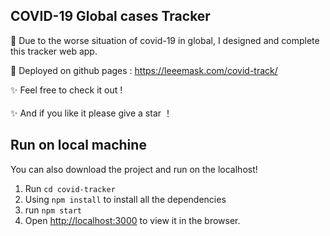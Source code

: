 ## COVID-19 Global cases Tracker
🌈 Due to the worse situation of covid-19 in global, I designed and complete this tracker web app.

🔗 Deployed on github pages : https://leeemask.com/covid-track/

✨ Feel free to check it out !<br> <br>
✨ And if you like it please give a star ！

## Run on local machine

You can also download the project and run on the localhost!

1. Run `cd covid-tracker`
2. Using `npm install` to install all the dependencies
3. run `npm start ` 
4. Open [http://localhost:3000](http://localhost:3000) to view it in the browser.
